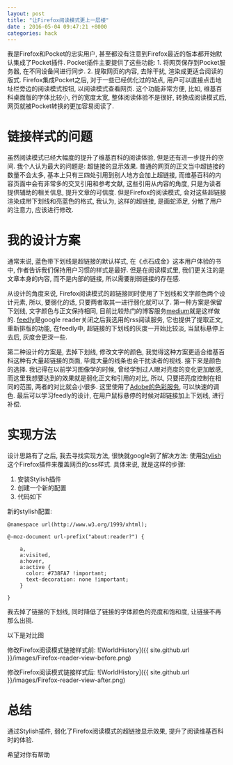 ```yaml
---
layout: post
title: "让Firefox阅读模式更上一层楼"
date : 2016-05-04 09:47:21 +8000
categories: hack
---
```





我是Firefox和Pocket的忠实用户, 甚至都没有注意到Firefox最近的版本都开始默认集成了Pocket插件. Pocket插件主要提供了这些功能: 1. 将网页保存到Pocket服务器, 在不同设备间进行同步. 2. 提取网页的内容, 去除干扰, 渲染成更适合阅读的版式. Firefox集成Pocket之后, 对于一些已经优化过的站点, 用户可以直接点击地址栏旁边的阅读模式按钮, 以阅读模式查看网页. 这个功能非常方便, 比如, 维基百科桌面版的字体比较小, 行的宽度太宽, 整体阅读体验不是很好, 转换成阅读模式后, 网页就被Pocket转换的更加容易阅读了.

# 链接样式的问题

虽然阅读模式已经大幅度的提升了维基百科的阅读体验, 但是还有进一步提升的空间. 我个人认为最大的问题是: 超链接的显示效果. 普通的网页的正文当中超链接的数量不会太多, 基本上只有三四处引用到别人地方会加上超链接, 而维基百科的内容页面中会有非常多的交叉引用和参考文献, 这些引用从内容的角度, 只是为读者提供辅助的相关信息, 提升文章的可信度. 但是Firefox的阅读模式, 会对这些超链接渲染成带下划线和亮蓝色的格式, 我认为, 这样的超链接, 是画蛇添足, 分散了用户的注意力, 应该进行修改.

# 我的设计方案

通常来说, 蓝色带下划线是超链接的默认样式, 在《点石成金》这本用户体验的书中, 作者告诉我们保持用户习惯的样式是最好. 但是在阅读模式里, 我们更关注的是文章本身的内容, 而不是内部的链接, 所以需要削弱链接的存在感.

从设计的角度来说, Firefox阅读模式的超链接同时使用了下划线和文字颜色两个设计元素, 所以, 要弱化的话, 只要两者取其一进行弱化就可以了. 第一种方案是保留下划线, 文字颜色与正文保持相同, 目前比较热门的博客服务[medium](https://www.medium.com)就是这样做的. [feedly](https://www.feedly.com)是google reader关闭之后我选用的rss阅读服务, 它也提供了提取正文, 重新排版的功能, 在feedly中, 超链接的下划线的灰度一开始比较淡, 当鼠标悬停上去后, 灰度会更深一些.

第二种设计的方案是, 去掉下划线, 修改文字的颜色, 我觉得这种方案更适合维基百科这种有大量超链接的页面, 毕竟大量的线条也会干扰读者的视线. 接下来是颜色的选择. 我记得在以前学习图像学的时候, 曾经学到过人眼对亮度的变化更加敏感, 而这里我想要达到的效果就是弱化正文和引用的对比, 所以, 只要把亮度控制在相同的范围, 两者的对比就会小很多. 这里使用了[Adobe的色彩服务](https://color.adobe.com/), 可以快速的调色. 最后可以学习feedly的设计, 在用户鼠标悬停的时候对超链接加上下划线, 进行补偿.

# 实现方法

设计思路有了之后, 我去寻找实现方法, 很快就google到了解决方法: 使用[Stylish](https://addons.mozilla.org/en-us/firefox/addon/stylish/)这个Firefox插件来覆盖网页的css样式. 具体来说, 就是这样的步骤:

1. 安装Stylish插件
2. 创建一个新的配置
3. 代码如下

新的stylish配置:

    @namespace url(http://www.w3.org/1999/xhtml);

    @-moz-document url-prefix("about:reader?") {

        a,
        a:visited,
        a:hover,
        a:active {
          color: #738FA7 !important;
          text-decoration: none !important;
        }

    }


我去掉了链接的下划线, 同时降低了链接的字体颜色的亮度和饱和度, 让链接不再那么出挑.

以下是对比图

修改Firefox阅读模式链接样式前:
![WorldHistory]({{ site.github.url }}/images/Firefox-reader-view-before.png)

修改Firefox阅读模式链接样式后:
![WorldHistory]({{ site.github.url }}/images/Firefox-reader-view-after.png)

# 总结
通过Stylish插件, 弱化了Firefox阅读模式的超链接显示效果, 提升了阅读维基百科时的体验.

希望对你有帮助



